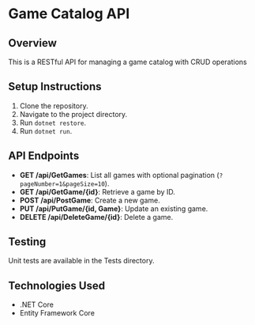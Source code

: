 # Game Catalog API

## Overview
This is a RESTful API for managing a game catalog with CRUD operations 

## Setup Instructions
1. Clone the repository.
2. Navigate to the project directory.
3. Run `dotnet restore`.
4. Run `dotnet run`.

## API Endpoints
- **GET /api/GetGames**: List all games with optional pagination (`?pageNumber=1&pageSize=10`).
- **GET /api/GetGame/{id}**: Retrieve a game by ID.
- **POST /api/PostGame**: Create a new game.
- **PUT /api/PutGame/{id, Game}**: Update an existing game.
- **DELETE /api/DeleteGame/{id}**: Delete a game.

## Testing
Unit tests are available in the Tests directory.

## Technologies Used
- .NET Core
- Entity Framework Core
